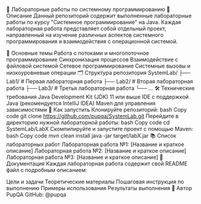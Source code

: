 🚀 Лабораторные работы по системному программированию
📝 Описание
Данный репозиторий содержит выполненные лабораторные работы по курсу "Системное программирование" на Java. Каждая лабораторная работа представляет собой отдельный проект, направленный на изучение различных аспектов системного программирования и взаимодействия с операционной системой.

🎯 Основные темы
Работа с потоками и многопоточное программирование
Синхронизация процессов
Взаимодействие с файловой системой
Сетевое программирование
Системные вызовы и низкоуровневые операции
🗂 Структура репозитория
SystemLab/
├── Lab1/          # Первая лабораторная работа
├── Lab2/          # Вторая лабораторная работа
├── Lab3/          # Третья лабораторная работа
└── ...
🛠 Технические требования
Java Development Kit (JDK) 11 или выше
IDE с поддержкой Java (рекомендуется IntelliJ IDEA)
Maven для управления зависимостями
🚦 Как запустить
Клонируйте репозиторий:
bash
Copy code
git clone https://github.com/pupqa/SystemLab.git
Перейдите в директорию нужной лабораторной работы:
bash
Copy code
cd SystemLab/LabX
Скомпилируйте и запустите проект с помощью Maven:
bash
Copy code
mvn clean install
java -jar target/labX.jar
📚 Список лабораторных работ
Лабораторная работа №1: [Название и краткое описание]
Лабораторная работа №2: [Название и краткое описание]
Лабораторная работа №3: [Название и краткое описание]
📖 Документация
Каждая лабораторная работа содержит свой README файл с подробным описанием:

Цели и задачи
Теоретические материалы
Пошаговая инструкция по выполнению
Примеры использования
Результаты выполнения
👤 Автор
PupQA
GitHub: @pupqa
